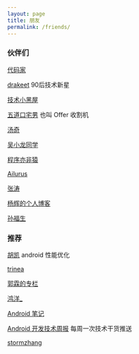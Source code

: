 ```yaml
---
layout: page
title: 朋友
permalink: /friends/
---
```


### 伙伴们

[代码家](http://blog.daimajia.com/)

[drakeet](http://drakeet.me/) 90后技术新星

[技术小黑屋](http://droidyue.com/)

[五道口宅男](http://hujiaweibujidao.github.io/) 也叫 Offer 收割机

[汤奇](http://itangqi.me/)

[吴小龙同学](http://wuxiaolong.me/)

[程序亦非猿](http://yifeiyuan.me/)

[Ailurus](http://www.easydone.cn/)

[张涛](http://kymjs.com/)

[杨辉的个人博客](http://yanghui.name/)

[孙福生](http://sfsheng0322.github.io/)

### 推荐

[胡凯](http://hukai.me/) android 性能优化

[trinea](http://www.trinea.cn/)

[郭霖的专栏](http://blog.csdn.net/guolin_blog?viewmode=contents)

[鸿洋_](http://blog.csdn.net/lmj623565791)

[Android 笔记](http://www.race604.com/)

[Android 开发技术周报](http://www.androidweekly.cn/) 每周一次技术干货推送

[stormzhang](http://www.stormzhang.com/)
